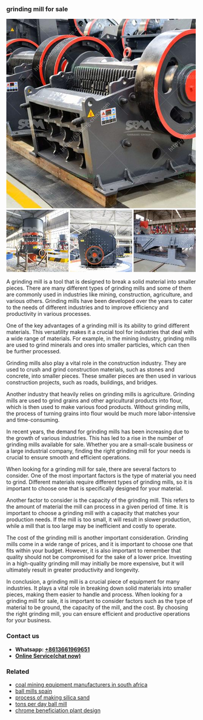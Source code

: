 <h3>grinding mill for sale</h3><img src='1702260359.jpg' alt=''><p>A grinding mill is a tool that is designed to break a solid material into smaller pieces. There are many different types of grinding mills and some of them are commonly used in industries like mining, construction, agriculture, and various others. Grinding mills have been developed over the years to cater to the needs of different industries and to improve efficiency and productivity in various processes.</p><p>One of the key advantages of a grinding mill is its ability to grind different materials. This versatility makes it a crucial tool for industries that deal with a wide range of materials. For example, in the mining industry, grinding mills are used to grind minerals and ores into smaller particles, which can then be further processed.</p><p>Grinding mills also play a vital role in the construction industry. They are used to crush and grind construction materials, such as stones and concrete, into smaller pieces. These smaller pieces are then used in various construction projects, such as roads, buildings, and bridges.</p><p>Another industry that heavily relies on grinding mills is agriculture. Grinding mills are used to grind grains and other agricultural products into flour, which is then used to make various food products. Without grinding mills, the process of turning grains into flour would be much more labor-intensive and time-consuming.</p><p>In recent years, the demand for grinding mills has been increasing due to the growth of various industries. This has led to a rise in the number of grinding mills available for sale. Whether you are a small-scale business or a large industrial company, finding the right grinding mill for your needs is crucial to ensure smooth and efficient operations.</p><p>When looking for a grinding mill for sale, there are several factors to consider. One of the most important factors is the type of material you need to grind. Different materials require different types of grinding mills, so it is important to choose one that is specifically designed for your material.</p><p>Another factor to consider is the capacity of the grinding mill. This refers to the amount of material the mill can process in a given period of time. It is important to choose a grinding mill with a capacity that matches your production needs. If the mill is too small, it will result in slower production, while a mill that is too large may be inefficient and costly to operate.</p><p>The cost of the grinding mill is another important consideration. Grinding mills come in a wide range of prices, and it is important to choose one that fits within your budget. However, it is also important to remember that quality should not be compromised for the sake of a lower price. Investing in a high-quality grinding mill may initially be more expensive, but it will ultimately result in greater productivity and longevity.</p><p>In conclusion, a grinding mill is a crucial piece of equipment for many industries. It plays a vital role in breaking down solid materials into smaller pieces, making them easier to handle and process. When looking for a grinding mill for sale, it is important to consider factors such as the type of material to be ground, the capacity of the mill, and the cost. By choosing the right grinding mill, you can ensure efficient and productive operations for your business.</p><h3>Contact us</h3><ul><li><strong>Whatsapp:&nbsp;<a href="https://wa.me/8613661969651">+8613661969651</a></strong></li><li><a href="https://swt.shibang-china.com/?git&amp;zhl&amp;grinding mill for sale"><strong>Online Service(chat now)</strong></a></li></ul><h3>Related</h3><ul><li><a href='coal mining equipment manufacturers in south africa.md'>coal mining equipment manufacturers in south africa</a></li><li><a href='ball mills spain.md'>ball mills spain</a></li><li><a href='process of making silica sand.md'>process of making silica sand</a></li><li><a href='tons per day ball mill.md'>tons per day ball mill</a></li><li><a href='chrome beneficiation plant design.md'>chrome beneficiation plant design</a></li></ul>